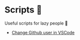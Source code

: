 # Scripts 🧮
Useful scripts for lazy people 🦥

- [Change Github user in VSCode](/change_github_user)
